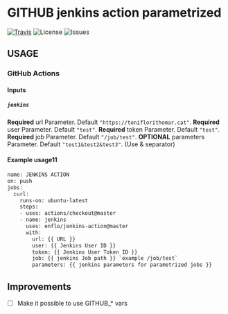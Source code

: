 # GITHUB jenkins action parametrized

[![Travis][travis-image]][travis-url]
![License][license-image]
![Issues][issues-image]

## USAGE

### GitHub Actions

#### Inputs

##### `jenkins`

**Required** url  Parameter. Default `"https://toniflorithomar.cat"`.
**Required** user Parameter. Default `"test"`.
**Required** token Parameter. Default `"test"`.
**Required** job Parameter. Default `"/job/test"`.
**OPTIONAL** parameters Parameter. Default `"test1&test2&test3"`. (Use & separator)

#### Example usage11

```bash
name: JENKINS ACTION
on: push
jobs:
  curl:
    runs-on: ubuntu-latest
    steps:
    - uses: actions/checkout@master
    - name: jenkins
      uses: enflo/jenkins-action@master
      with:
        url: {{ URL }}
        user: {{ Jenkins User ID }}
        token: {{ Jenkins User Token ID }}
        job: {{ jenkins Job path }} `example /job/test`
        parameters: {{ jenkins parameters for parametrized jobs }}

```

## Improvements

- [ ] Make it possible to use GITHUB_* vars


[travis-image]: https://travis-ci.com/enflo/jenkins-action-parametrized.svg?branch=master
[travis-url]: https://travis-ci.com/enflo/jenkins-action-parametrized
[license-image]: https://img.shields.io/static/v1?label=licence&message=MIT&color=Green
[issues-image]: https://img.shields.io/github/issues/enflo/jenkins-action-parametrized
